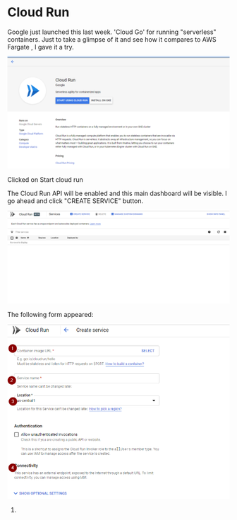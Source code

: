 # Cloud Run

Google just launched this last week. 'Cloud Go'  for running "serverless" containers. Just to take a glimpse of it and see how it compares to AWS Fargate , I gave it a try.

![This is the main console homepage. ](../../.gitbook/assets/image%20%2824%29.png)

Clicked on Start cloud run

The Cloud Run API will be enabled and this main dashboard will be visible. I go ahead and click "CREATE SERVICE" button.

![](../../.gitbook/assets/image%20%2815%29.png)

The following form appeared:

![](../../.gitbook/assets/image%20%2840%29.png)

1. 
